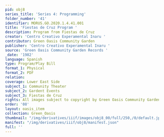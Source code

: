 ```yaml
---
pid: obj8
series_title: 'Series 4: Programming'
folder_number: '41'
identifier: MORUS.GO.2020.1.4.41.001
title: 'Fiestas de Cruz Program '
description: Program from Fiestas de Cruz
creator: 'Centro Creativo Experamental Inaru '
contributor: Green Oasis Community Garden
publisher: 'Centro Creativo Experamental Inaru '
source: 'Green Oasis Community Garden Records '
_date: '1982'
language: Spanish
type: Program/Play Bill
format_1: Physical
format_2: PDF
relation:
coverage: Lower East Side
subject_1: Community Theater
subject_2: Gardent Events
subject_3: Fiestas de Cruz
rights: All images subject to copyright by Green Oasis Community Garden, Inc.
order: '08'
layout: oasis_item
collection: Green_Oasis
thumbnail: "/img/derivatives/iiif/images/obj8_00/full/250,/0/default.jpg"
manifest: "/img/derivatives/iiif/obj8/manifest.json"
full: ''
---
```

